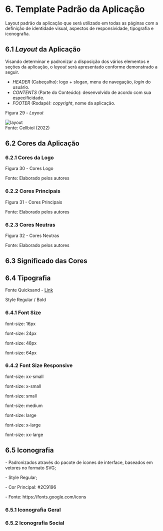 # 6. Template Padrão da Aplicação

Layout padrão da aplicação que será utilizado em todas as páginas com a definição de identidade visual, aspectos de responsividade, tipografia e iconografia.


## 6.1 _Layout_ da Aplicação

Visando determinar e padronizar a disposição dos vários elementos e seções da aplicação, o _layout_ será apresentado conforme demonstrado a seguir.

- _HEADER_ (Cabeçalho): logo + slogan, menu de navegação, _login_ do usuário.
- _CONTENTS_ (Parte do Conteúdo): desenvolvido de acordo com sua especificidade.
- _FOOTER_ (Rodapé): _copyright_, nome da aplicação.

Figura 29 - _Layout_ 

![layout](https://user-images.githubusercontent.com/89549220/164799526-c3b5b98e-cb36-469d-85fd-39b889157693.png)
<br>Fonte: Cellbiol (2022)


## 6.2 Cores da Aplicação


### 6.2.1 Cores da Logo

Figura 30 - Cores Logo

Fonte: Elaborado pelos autores


### 6.2.2 Cores Principais

Figura 31 - Cores Principais

Fonte: Elaborado pelos autores


### 6.2.3 Cores Neutras

Figura 32 - Cores Neutras

Fonte: Elaborado pelos autores


## 6.3 Significado das Cores


## 6.4 Tipografia

<p>Fonte Quicksand - <a target="_blank" href="https://fonts.google.com/specimen/Quicksand#standard-styles">Link</a></p>
<p>Style Regular / Bold</p>


### 6.4.1 Font Size

<p class="font-size-16">font-size: 16px</p>
<p class="font-size-24">font-size: 24px</p>
<p class="font-size-48">font-size: 48px</p>
<p class="font-size-64">font-size: 64px</p>


### 6.4.2 Font Size Responsive

<p class="font-size-1">font-size: xx-small</p>
<p class="font-size-2">font-size: x-small</p>
<p class="font-size-3">font-size: small</p>
<p class="font-size-4">font-size: medium</p>
<p class="font-size-5">font-size: large</p>
<p class="font-size-6">font-size: x-large</p>
<p class="font-size-7">font-size: xx-large</p>
                
                
## 6.5 Iconografia

<p>- Padronizados através do pacote de ícones de interface, baseados em vetores no formato SVG;</p>
<p>- Style Regular;</p>
<p>- Cor Principal: #2C9196</p>
<p>- Fonte: https://fonts.google.com/icons</p>
                
                
### 6.5.1 Iconografia Geral



### 6.5.2 Iconografia Social



